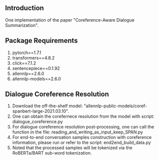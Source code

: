 ## Introduction
One implementation of the paper "Coreference-Aware Dialogue Summarization".

## Package Requirements
1. pytorch==1.7.1
2. transformers==4.8.2
3. click==7.1.2
4. sentencepiece==0.1.92
5. allennlp==2.6.0
6. allennlp-models==2.6.0

## Dialogue Coreference Resolution
1. Download the off-the-shelf model: "allennlp-public-models/coref-spanbert-large-2021.03.10".
2. One can obtain the corefernece resolution from the model with script: dialogue_coreference.py
4. For dialogue coreference resolution post-processing, one can call the function in the file: reading_and_writing_as_input_keep_SPAN.py
5. For end-to-end conversation samples construction with coreference information, please run or refer to the script: end2end_build_data.py
6. Noted that the processed samples will be tokenized via the RoBERTa/BART sub-word tokenization.

